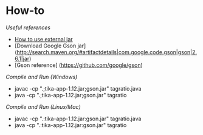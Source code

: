 # How-to

*Useful references*
  * [How to use external jar](http://www.programcreek.com/2014/01/compile-and-run-java-in-command-line-with-external-jars/)
  * [Download Google Gson jar] (http://search.maven.org/#artifactdetails|com.google.code.gson|gson|2.6.1|jar)
  * [Gson reference] (https://github.com/google/gson)

*Compile and Run (Windows)*
  * javac -cp ".;tika-app-1.12.jar;gson.jar" tagratio.java
  * java -cp ".;tika-app-1.12.jar;gson.jar" tagratio

*Compile and Run (Linux/Mac)*
  * javac -cp ".:tika-app-1.12.jar:gson.jar" tagratio.java
  * java -cp ".:tika-app-1.12.jar:gson.jar" tagratio